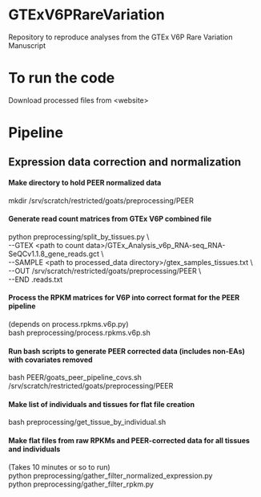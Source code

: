 # GTExV6PRareVariation
Repository to reproduce analyses from the GTEx V6P Rare Variation Manuscript

# To run the code
Download processed files from \<website\>

# Pipeline
## Expression data correction and normalization

#### Make directory to hold PEER normalized data
mkdir /srv/scratch/restricted/goats/preprocessing/PEER

#### Generate read count matrices from GTEx V6P combined file
python preprocessing/split_by_tissues.py \ <br>
	--GTEX \<path to count data\>/GTEx_Analysis_v6p_RNA-seq_RNA-SeQCv1.1.8_gene_reads.gct \ <br>
    --SAMPLE \<path to processed_data directory\>/gtex_samples_tissues.txt \ <br>
    --OUT /srv/scratch/restricted/goats/preprocessing/PEER \ <br>
    --END .reads.txt

#### Process the RPKM matrices for V6P into correct format for the PEER pipeline
(depends on process.rpkms.v6p.py) <br>
bash preprocessing/process.rpkms.v6p.sh

#### Run bash scripts to generate PEER corrected data (includes non-EAs) with covariates removed
bash PEER/goats_peer_pipeline_covs.sh /srv/scratch/restricted/goats/preprocessing/PEER

#### Make list of individuals and tissues for flat file creation
bash preprocessing/get_tissue_by_individual.sh

#### Make flat files from raw RPKMs and PEER-corrected data for all tissues and individuals
(Takes 10 minutes or so to run) <br>
python preprocessing/gather_filter_normalized_expression.py <br>
python preprocessing/gather_filter_rpkm.py